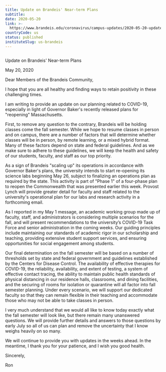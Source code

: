 ```yaml
---
title: Update on Brandeis' Near-term Plans
subtitle: 
date: 2020-05-20
link: >-
  https://www.brandeis.edu/coronavirus/campus-updates/2020-05-20-update-on-brandeis-near-term-plans.html
countryCode: us
status: published
instituteSlug: us-brandeis
---
```

![]()

Update on Brandeis' Near-term Plans

May 20, 2020

Dear Members of the Brandeis Community,

I hope that you are all healthy and finding ways to retain positivity in these challenging times.

I am writing to provide an update on our planning related to COVID-19, especially in light of Governor Baker's recently released plans for "reopening" Massachusetts.

First, to remove any question to the contrary, Brandeis will be holding classes come the fall semester. While we hope to resume classes in person and on campus, there are a number of factors that will determine whether classes will be in person, by remote learning, or a mixed hybrid format. Many of these factors depend on state and federal guidelines. And as we make sure to adhere to these guidelines, we will keep the health and safety of our students, faculty, and staff as our top priority.

As a sign of Brandeis "scaling up" its operations in accordance with Governor Baker's plans, the university intends to start re-opening its science labs beginning May 26, subject to finalizing an operations plan as required by the state. This activity is part of "Phase 1" of a four-phase plan to reopen the Commonwealth that was presented earlier this week. Provost Lynch will provide greater detail for faculty and staff related to the university's operational plan for our labs and research activity in a forthcoming email.

As I reported in my May 1 message, an academic working group made up of faculty, staff, and administrators is considering multiple scenarios for the fall, and will present recommendations to the university’s COVID-19 Task Force and senior administration in the coming weeks. Our guiding principles include maintaining our standards of academic rigor in our scholarship and teaching, providing extensive student support services, and ensuring opportunities for social engagement among students.

Our final determination on the fall semester will be based on a number of thresholds set by state and federal government and guidelines established by the Centers for Disease Control. The availability of effective therapies for COVID-19, the reliability, availability, and extent of testing, a system of effective contact tracing, the ability to maintain public health standards of physical distancing in our residence halls, classrooms, and dining facilities, and the securing of rooms for isolation or quarantine will all factor into fall semester planning. Under every scenario, we will support our dedicated faculty so that they can remain flexible in their teaching and accommodate those who may not be able to take classes in person.

I very much understand that we would all like to know today exactly what the fall semester will look like, but there remain many unanswered questions. We will provide further details and answers to those questions by early July so all of us can plan and remove the uncertainty that I know weighs heavily on so many.

We will continue to provide you with updates in the weeks ahead. In the meantime, I thank you for your patience, and I wish you good health.

Sincerely,

Ron